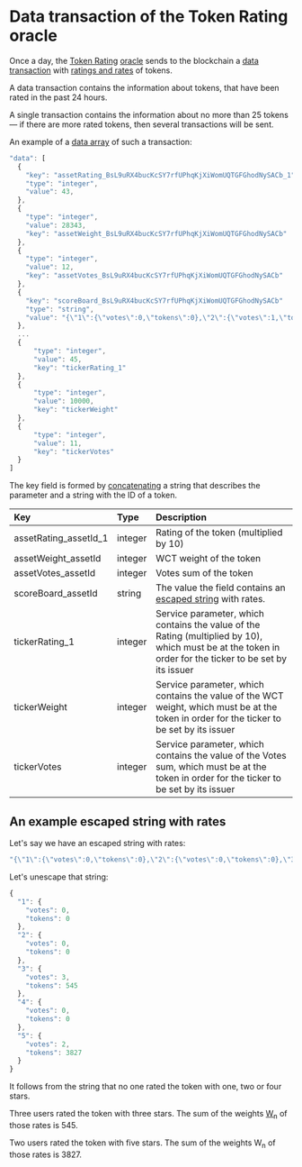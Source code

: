 # Data transaction of the Token Rating oracle

Once a day, the [Token Rating](https://oracles.wavesexplorer.com/oracle/3P2eDV4pWJGmPjLGLrW4dsMA53te4gzkwnH) [oracle](/en/ecosystem/waves-oracles/oracle) sends to the blockchain a [data transaction](/en/blockchain/transaction-type/data-transaction) with [ratings and rates](/en/ecosystem/waves-token-rating/rating-formula) of tokens.

A data transaction contains the information about tokens, that have been rated in the past 24 hours.

A single transaction contains the information about no more than 25 tokens —  if there are more rated tokens, then several transactions will be sent.

An example of a [data array](/en/blockchain/transaction-type/data-transaction) of such a transaction:

``` js
"data": [
  {
    "key": "assetRating_BsL9uRX4bucKcSY7rfUPhqKjXiWomUQTGFGhodNySACb_1"
    "type": "integer",
    "value": 43,
  },
  {
    "type": "integer",
    "value": 28343,
    "key": "assetWeight_BsL9uRX4bucKcSY7rfUPhqKjXiWomUQTGFGhodNySACb"
  },
  {
    "type": "integer",
    "value": 12,
    "key": "assetVotes_BsL9uRX4bucKcSY7rfUPhqKjXiWomUQTGFGhodNySACb"
  },
  {
    "key": "scoreBoard_BsL9uRX4bucKcSY7rfUPhqKjXiWomUQTGFGhodNySACb"
    "type": "string",
    "value": "{\"1\":{\"votes\":0,\"tokens\":0},\"2\":{\"votes\":1,\"tokens\":322},\"3\":{\"votes\":0,\"tokens\":0},\"4\":{\"votes\":0,\"tokens\":0},\"5\":{\"votes\":1,\"tokens\":1120}}",
  },
  ...
  {
      "type": "integer",
      "value": 45,
      "key": "tickerRating_1"
  },
  {
      "type": "integer",
      "value": 10000,
      "key": "tickerWeight"
  },
  {
      "type": "integer",
      "value": 11,
      "key": "tickerVotes"
  }
]
```

The key field is formed by [concatenating](https://en.wikipedia.org/wiki/Concatenation) a string that describes the parameter and a string with the ID of a token.

| Key | Type | Description |
| :--- | :--- | :--- |
| assetRating_assetId_1 | integer | Rating of the token (multiplied by 10) |
| assetWeight_assetId | integer | WCT weight of the token |
| assetVotes_assetId | integer | Votes sum of the token |
| scoreBoard_assetId | string | The value the field contains an [escaped string](https://en.wikipedia.org/wiki/Escape_character) with rates. |
| tickerRating_1 | integer | Service parameter, which contains the value of the Rating (multiplied by 10), which must be at the token in order for the ticker to be set by its issuer |
| tickerWeight | integer | Service parameter, which contains the value of the WCT weight, which must be at the token in order for the ticker to be set by its issuer |
| tickerVotes | integer | Service parameter, which contains the value of the Votes sum, which must be at the token in order for the ticker to be set by its issuer |

## An example escaped string with rates

Let's say we have an escaped string with rates:

``` js
"{\"1\":{\"votes\":0,\"tokens\":0},\"2\":{\"votes\":0,\"tokens\":0},\"3\":{\"votes\":3,\"tokens\":545},\"4\":{\"votes\":0,\"tokens\":0},\"5\":{\"votes\":2,\"tokens\":3827}}"
```

Let's unescape that string:

``` js
{
  "1": {
    "votes": 0,
    "tokens": 0
  },
  "2": {
    "votes": 0,
    "tokens": 0
  },
  "3": {
    "votes": 3,
    "tokens": 545
  },
  "4": {
    "votes": 0,
    "tokens": 0
  },
  "5": {
    "votes": 2,
    "tokens": 3827
  }
}
```

It follows from the string that no one rated the token with one, two or four stars.

Three users rated the token with three stars. The sum of the weights [W<sub>n</sub>](/en/ecosystem/waves-token-rating/rating-formula) of those rates is 545.

Two users rated the token with five stars. The sum of the weights W<sub>n</sub> of those rates is 3827.
